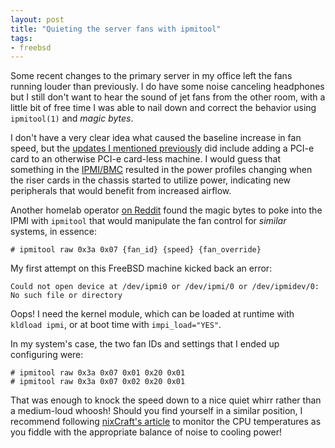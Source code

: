 ```yaml
---
layout: post
title: "Quieting the server fans with ipmitool"
tags:
- freebsd
---
```



Some recent changes to the primary server in my office left the fans running
louder than previously. I do have some noise canceling headphones but I still
don't want to hear the sound of jet fans from the other room, with a little bit
of free time I was able to nail down and correct the behavior using
`ipmitool(1)` and _magic bytes_.

I don't have a very clear idea what caused the baseline increase in fan speed,
but the [updates I mentioned previously](/2025/01/18/pptdevs.html) did include
adding a PCI-e card to an otherwise PCI-e card-less machine. I would guess that
something in the
[IPMI/BMC](https://en.wikipedia.org/wiki/Intelligent_Platform_Management_Interface)
resulted in the power profiles changing when the riser cards in the chassis
started to utilize power, indicating new peripherals that would benefit from
increased airflow.

Another homelab operator [on
Reddit](https://www.reddit.com/r/homelab/comments/aa3xj7/ibm_systemx_3650_m2_fan_speed_control/?rdt=59542)
found the magic bytes to poke into the IPMI with `ipmitool` that would
manipulate the fan control for _similar_ systems, in essence:

```
# ipmitool raw 0x3a 0x07 {fan_id} {speed} {fan_override}
```

My first attempt on this FreeBSD machine kicked back an error:

```
Could not open device at /dev/ipmi0 or /dev/ipmi/0 or /dev/ipmidev/0: No such file or directory
```

Oops! I need the kernel module, which can be loaded at runtime with `kldload
ipmi`, or at boot time with `impi_load="YES"`.


In my system's case, the two fan IDs and settings that I ended up configuring were:

```
# ipmitool raw 0x3a 0x07 0x01 0x20 0x01
# ipmitool raw 0x3a 0x07 0x02 0x20 0x01
```

That was enough to knock the speed down to a nice quiet whirr rather than a
medium-loud whoosh! Should you find yourself in a similar position, I recommend
following [nixCraft's
article](https://www.cyberciti.biz/faq/freebsd-determine-processor-cpu-temperature-command/)
to monitor the CPU temperatures as you fiddle with the appropriate balance of
noise to cooling power!






